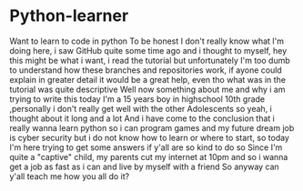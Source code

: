# Python-learner
Want to learn to code in python
To be honest I don't really know what I'm
doing here, i saw GitHub quite some time ago
and i thought to myself, hey this might be
what i want, i read the tutorial but 
unfortunately I'm too dumb to understand how
these branches and repositories work, if ayone
could explain in greater detail it would be a great help,
even tho what was in the tutorial was quite descriptive
 Well now something about me and why i am trying to write this today
 I'm a 15 years boy in highschool 10th grade
,personally i don't really get well with the other
Adolescents so yeah, i thought about it long and a lot
 And i have come to the conclusion that i really wanna learn
 python so i can program games and my future dream
 job is cyber security but i do not know how to learn or where
 to start, so today I'm here trying to get some answers if y'all are so kind to do so
 Since I'm quite a "captive" child, my parents cut my internet at 10pm and so i wanna 
get a job as fast as i can and live by myself with a friend
 So anyway can y'all teach me how you all do it?
